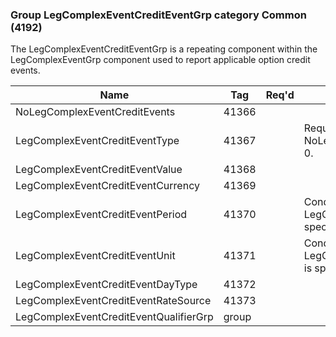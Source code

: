 ### Group LegComplexEventCreditEventGrp category Common (4192)

The LegComplexEventCreditEventGrp is a repeating component within the LegComplexEventGrp component used to report applicable option credit events.

| Name                                   | Tag   | Req'd | Documentation                                                                     |
|----------------------------------------|-------|----------|-----------------------------------------------------------------------------------|
| NoLegComplexEventCreditEvents          | 41366 |       |                                                                                   |
| LegComplexEventCreditEventType         | 41367 |       | Required if NoLegComplexEventCreditEvents(41366) > 0.                             |
| LegComplexEventCreditEventValue        | 41368 |       |                                                                                   |
| LegComplexEventCreditEventCurrency     | 41369 |       |                                                                                   |
| LegComplexEventCreditEventPeriod       | 41370 |       | Conditionally required when LegComplexEventCreditEventUnit(41371) is specified.   |
| LegComplexEventCreditEventUnit         | 41371 |       | Conditionally required when LegComplexEventCreditEventPeriod(41370) is specified. |
| LegComplexEventCreditEventDayType      | 41372 |       |                                                                                   |
| LegComplexEventCreditEventRateSource   | 41373 |       |                                                                                   |
| LegComplexEventCreditEventQualifierGrp | group |       |                                                                                   |

